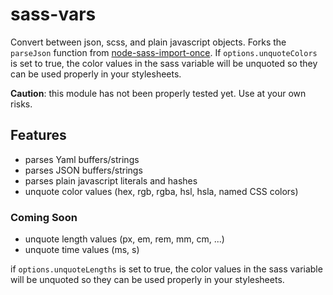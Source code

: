 # sass-vars

Convert between json, scss, and plain javascript objects. Forks the `parseJson` function from [node-sass-import-once](https://github.com/at-import/node-sass-import-once).
If `options.unquoteColors` is set to true, the color values in the sass variable will be unquoted so they can be used properly in your stylesheets.

**Caution**: this module has not been properly tested yet. Use at your own risks.

## Features

- parses Yaml buffers/strings
- parses JSON buffers/strings
- parses plain javascript literals and hashes
- unquote color values (hex, rgb, rgba, hsl, hsla, named CSS colors)

### Coming Soon

- unquote length values (px, em, rem, mm, cm, ...)
- unquote time values (ms, s)

if `options.unquoteLengths` is set to true, the color values in the sass variable will be unquoted so they can be used properly in your stylesheets.